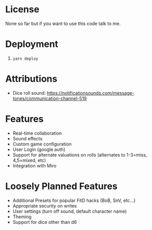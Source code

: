 # License

None so far but if you want to use this code talk to me.

# Deployment

1. `yarn deploy`

# Attributions

- Dice roll sound: https://notificationsounds.com/message-tones/communication-channel-519

# Features

- Real-time collaboration
- Sound effects
- Custom game configuration
- User Login (google auth)
- Support for alternate valuations on rolls (alternates to 1-3=miss, 4,5=mixed, etc)
- Integration with Miro

# Loosely Planned Features

- Additional Presets for popular FitD hacks (BoB, SnV, etc...)
- Appropriate security on writes
- User settings (turn off sound, default character name)
- Theming
- Support for dice other than d6

